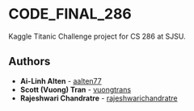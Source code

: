 # CODE_FINAL_286

Kaggle Titanic Challenge project for CS 286 at SJSU. 

## Authors

* **Ai-Linh Alten** - [aalten77](https://github.com/aalten77)
* **Scott (Vuong) Tran** - [vuongtrans](https://github.com/vuongtrans)
* **Rajeshwari Chandratre** - [rajeshwarichandratre](https://github.com/rajeshwarichandratre)

